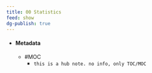 ```yaml
---
title: 00 Statistics
feed: show
dg-publish: true
---
```


- #### Metadata
	- #MOC 
		- `this is a hub note. no info, only TOC/MOC`